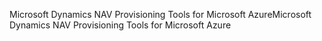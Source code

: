 <span data-ttu-id="5914d-101">Microsoft Dynamics NAV Provisioning Tools for Microsoft Azure</span><span class="sxs-lookup"><span data-stu-id="5914d-101">Microsoft Dynamics NAV Provisioning Tools for Microsoft Azure</span></span>